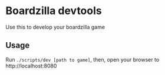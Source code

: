 # Boardzilla devtools

Use this to develop your boardzilla game

## Usage

Run `./scripts/dev [path to game]`, then, open your browser to http://localhost:8080

